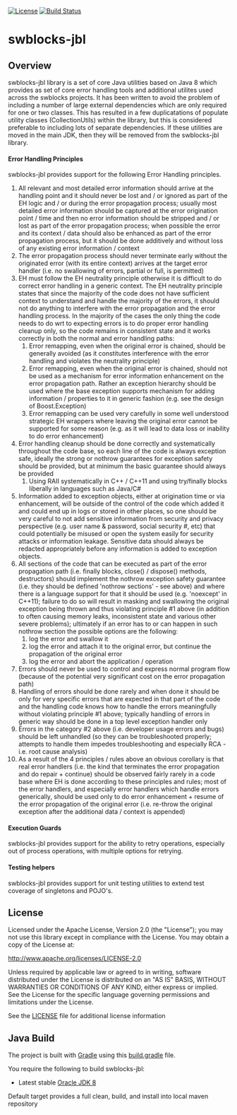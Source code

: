 [![License](http://img.shields.io/badge/license-Apache_2.0-blue.svg?style=flat)](https://www.apache.org/licenses/LICENSE-2.0.html)
[![Build Status](https://travis-ci.org/jpmorganchase/swblocks-jbl.svg?branch=master)](https://travis-ci.org/jpmorganchase/swblocks-jbl)

# swblocks-jbl 

## Overview 

swblocks-jbl library is a set of core Java utilities based on Java 8 which provides as set of core error handling tools and additional utilites used across the swblocks projects.
It has been written to avoid the problem of including a number of large external dependencies which are only required for one or two classes.
This has resulted in a few duplicatations of populate utility classes (CollectionUtils) within the library, but this is considered preferable to including lots of separate dependencies.
If these utilities are moved in the main JDK, then they will be removed from the swblocks-jbl library. 

#### Error Handling Principles
swblocks-jbl provides support for the following Error Handling principles.
1. All relevant and most detailed error information should arrive at the handling point and it should never be lost and / or ignored as part of the EH logic and / or during the error propagation process; usually most detailed error information should be captured at the error origination point / time and then no error information should be stripped and / or lost as part of the error propagation process; when possible the error and its context / data should also be enhanced as part of the error propagation process, but it should be done additively and without loss of any existing error information / context
2. The error propagation process should never terminate early without the originated error (with its entire context) arrives at the target error handler (i.e. no swallowing of errors, partial or full, is permitted)
3. EH must follow the EH neutrality principle otherwise it is difficult to do correct error handling in a generic context.
The EH neutrality principle states that since the majority of the code does not have sufficient context to understand and handle the majority of the errors, it should not do anything to interfere with the error propagation and the error handling process. In the majority of the cases the only thing the code needs to do wrt to expecting errors is to do proper error handling cleanup only, so the code remains in consistent state and it works correctly in both the normal and error handling paths:
    1. Error remapping, even when the original error is chained, should be generally avoided (as it constitutes interference with the error handling and violates the neutrality principle)
    2. Error remapping, even when the original error is chained, should not be used as a mechanism for error information enhancement on the error propagation path. Rather an exception hierarchy should be used where the base exception supports mechanism for adding information / properties to it in generic fashion (e.g. see the design of Boost.Exception)
    3. Error remapping can be used very carefully in some well understood strategic EH wrappers where leaving the original error cannot be supported for some reason (e.g. as it will lead to data loss or inability to do error enhancement)
4. Error handling cleanup should be done correctly and systematically throughout the code base, so each line of the code is always exception safe, ideally the strong or nothrow guarantees for exception safety should be provided, but at minimum the basic guarantee should always be provided
    1. Using RAII systematically in C++ / C++11 and using try/finally blocks liberally in languages such as Java/C#
5. Information added to exception objects, either at origination time or via enhancement, will be outside of the control of the code which added it and could end up in logs or stored in other places, so one should be very careful to not add sensitive information from security and privacy perspective (e.g. user name & password, social security #, etc) that could potentially be misused or open the system easily for security attacks or information leakage. Sensitive data should always be redacted appropriately before any information is added to exception objects.
6. All sections of the code that can be executed as part of the error propagation path (i.e. finally blocks, close() / dispose() methods, destructors) should implement the nothrow exception safety guarantee (i.e. they should be defined 'nothrow sections' - see above) and where there is a language support for that it should be used (e.g. 'noexcept' in C++11); failure to do so will result in masking and swallowing the original exception being thrown and thus violating principle #1 above (in addition to often causing memory leaks, inconsistent state and various other severe problems); ultimately if an error has to or can happen in such nothrow section the possible options are the following:
    1. log the error and swallow it
    2. log the error and attach it to the original error, but continue the propagation of the original error
    3. log the error and abort the application / operation
7. Errors should never be used to control and express normal program flow (because of the potential very significant cost on the error propagation path)
8. Handling of errors should be done rarely and when done it should be only for very specific errors that are expected in that part of the code and the handling code knows how to handle the errors meaningfully without violating principle #1 above; typically handling of errors in generic way should be done in a top level exception handler only
9. Errors in the category #2 above (i.e. developer usage errors and bugs) should be left unhandled (so they can be troubleshooted properly; attempts to handle them impedes troubleshooting and especially RCA - i.e. root cause analysis)
10. As a result of the 4 principles / rules above an obvious corollary is that real error handlers (i.e. the kind that terminates the error propagation and do repair + continue) should be observed fairly rarely in a code base where EH is done according to these principles and rules; most of the error handlers, and especially error handlers which handle errors generically, should be used only to do error enhancement + resume of the error propagation of the original error (i.e. re-throw the original exception after the additional data / context is appended)

#### Execution Guards
swblocks-jbl provides support for the ability to retry operations, especially out of process operations, with multiple options for retrying.

#### Testing helpers
swblocks-jbl provides support for unit testing utilities to extend test coverage of singletons and POJO's. 

## License

Licensed under the Apache License, Version 2.0 (the "License"); you may not use this library except in compliance with the License. You may obtain a copy of the License at:

http://www.apache.org/licenses/LICENSE-2.0

Unless required by applicable law or agreed to in writing, software distributed under the License is distributed on an "AS IS" BASIS, WITHOUT WARRANTIES OR CONDITIONS OF ANY KIND, either express or implied. See the License for the specific language governing permissions and limitations under the License.

See the [LICENSE](LICENSE) file for additional license information

 
## Java Build

The project is built with [Gradle](http://gradle.org/) using this [build.gradle](build.gradle) file.

You require the following to build swblocks-jbl:

* Latest stable [Oracle JDK 8](http://www.oracle.com/technetwork/java/)

Default target provides a full clean, build, and install into local maven repository
